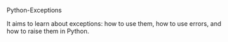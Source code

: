 Python-Exceptions

It aims to learn about exceptions: how to use them, how to use errors, and how to raise them in Python.
